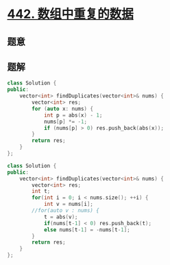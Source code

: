 #  [442. 数组中重复的数据](https://leetcode-cn.com/problems/find-all-duplicates-in-an-array/)

## 题意



## 题解


```c++
class Solution {
public:
    vector<int> findDuplicates(vector<int>& nums) {
        vector<int> res;
        for (auto x: nums) {
            int p = abs(x) - 1;
            nums[p] *= -1;
            if (nums[p] > 0) res.push_back(abs(x));
        }
        return res;
    }
};
```

```c++
class Solution {
public:
    vector<int> findDuplicates(vector<int>& nums) {
        vector<int> res;
        int t;
        for(int i = 0; i < nums.size(); ++i) {
            int v = nums[i];
        //for(auto v : nums) {
            t = abs(v);
            if(nums[t-1] < 0) res.push_back(t);
            else nums[t-1] = -nums[t-1];
        }
        return res;
    }
};
```



```python3

```

